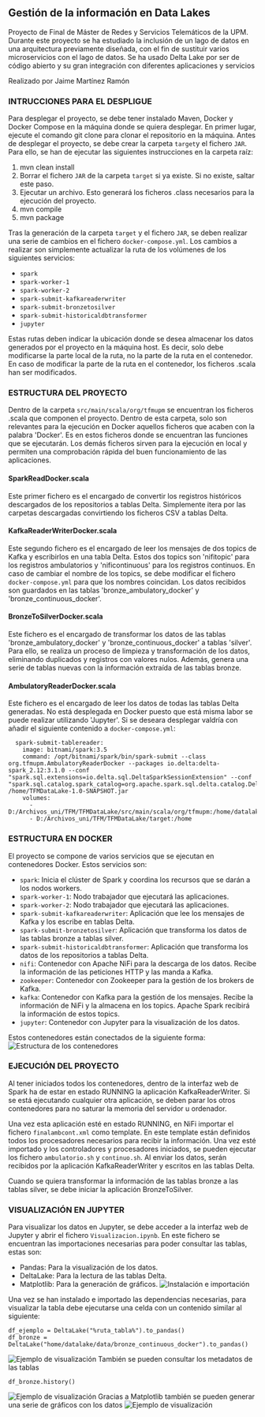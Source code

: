 ## Gestión de la información en Data Lakes
Proyecto de Final de Máster de Redes y Servicios Telemáticos de la UPM.
Durante este proyecto se ha estudiado la inclusión de un lago de datos en una arquitectura previamente diseñada, con el fin de sustituir varios microservicios con el lago de datos.
Se ha usado Delta Lake por ser de código abierto y su gran integración con diferentes aplicaciones y servicios

Realizado por Jaime Martínez Ramón

### INTRUCCIONES PARA EL DESPLIGUE

Para desplegar el proyecto, se debe tener instalado Maven, Docker y Docker Compose en la máquina donde se quiera desplegar.
En primer lugar, ejecute el comando git clone para clonar el repositorio en la máquina.
Antes de desplegar el proyecto, se debe crear la carpeta `target`y el fichero `JAR`.
Para ello, se han de ejecutar las siguientes instrucciones en la carpeta raíz:
1. mvn clean install
2. Borrar el fichero `JAR` de la carpeta `target` si ya existe. Si no existe, saltar este paso.
3. Ejecutar un archivo. Esto generará los ficheros .class necesarios para la ejecución del proyecto.
4. mvn compile
5. mvn package

Tras la generación de la carpeta `target` y el fichero `JAR`, se deben realizar una serie de cambios en el fichero `docker-compose.yml`.
Los cambios a realizar son simplemente actualizar la ruta de los volúmenes de los siguientes servicios:
- `spark`
- `spark-worker-1`
- `spark-worker-2`
- `spark-submit-kafkareaderwriter`
- `spark-submit-bronzetosilver`
- `spark-submit-historicaldbtransformer`
- `jupyter`

Estas rutas deben indicar la ubicación donde se desea almacenar los datos generados por el proyecto en la máquina host. Es decir, solo debe modificarse
la parte local de la ruta, no la parte de la ruta en el contenedor. En caso de modificar la parte de la ruta en el contenedor, los ficheros .scala han
ser modificados.


### ESTRUCTURA DEL PROYECTO

Dentro de la carpeta `src/main/scala/org/tfmupm` se encuentran los ficheros .scala que componen el proyecto. Dentro de esta carpeta, solo son relevantes
para la ejecución en Docker aquellos ficheros que acaben con la palabra 'Docker'. Es en estos ficheros donde se encuentran las funciones que se ejecutarán.
Los demás ficheros sirven para la ejecución en local y permiten una comprobación rápida del buen funcionamiento de las aplicaciones.

#### SparkReadDocker.scala
Este primer fichero es el encargado de convertir los registros históricos descargados de los repositorios a tablas Delta.
Simplemente itera por las carpetas descargadas convirtiendo los ficheros CSV a tablas Delta.
#### KafkaReaderWriterDocker.scala
Este segundo fichero es el encargado de leer los mensajes de dos topics de Kafka y escribirlos en una tabla Delta.
Estos dos topics son 'nifitopic' para los registros ambulatorios y 'nificontinuous' para los registros continuos. En caso de cambiar el nombre de los topics,
se debe modificar el fichero `docker-compose.yml` para que los nombres coincidan.
Los datos recibidos son guardados en las tablas 'bronze_ambulatory_docker' y 'bronze_continuous_docker'.
#### BronzeToSilverDocker.scala
Este fichero es el encargado de transformar los datos de las tablas 'bronze_ambulatory_docker' y 'bronze_continuous_docker' a tablas 'silver'.
Para ello, se realiza un proceso de limpieza y transformación de los datos, eliminando duplicados y registros con valores nulos.
Además, genera una serie de tablas nuevas con la información extraída de las tablas bronze. 
#### AmbulatoryReaderDocker.scala
Este fichero es el encargado de leer los datos de todas las tablas Delta generadas. 
No está desplegada en Docker puesto que está misma labor se puede realizar utilizando 'Jupyter'.
Si se deseara desplegar valdría con añadir el siguiente contenido a `docker-compose.yml`:
```
  spark-submit-tablereader:
    image: bitnami/spark:3.5
    command: /opt/bitnami/spark/bin/spark-submit --class org.tfmupm.AmbulatoryReaderDocker --packages io.delta:delta-spark_2.12:3.1.0 --conf "spark.sql.extensions=io.delta.sql.DeltaSparkSessionExtension" --conf "spark.sql.catalog.spark_catalog=org.apache.spark.sql.delta.catalog.DeltaCatalog" /home/TFMDataLake-1.0-SNAPSHOT.jar
    volumes:
      - D:/Archivos_uni/TFM/TFMDataLake/src/main/scala/org/tfmupm:/home/datalake
      - D:/Archivos_uni/TFM/TFMDataLake/target:/home
```
### ESTRUCTURA EN DOCKER

El proyecto se compone de varios servicios que se ejecutan en contenedores Docker. Estos servicios son:
- `spark`: Inicia el clúster de Spark y coordina los recursos que se darán a los nodos workers.
- `spark-worker-1`: Nodo trabajador que ejecutará las aplicaciones.
- `spark-worker-2`: Nodo trabajador que ejecutará las aplicaciones.
- `spark-submit-kafkareaderwriter`: Aplicación que lee los mensajes de Kafka y los escribe en tablas Delta.
- `spark-submit-bronzetosilver`: Aplicación que transforma los datos de las tablas bronze a tablas silver.
- `spark-submit-historicaldbtransformer`: Aplicación que transforma los datos de los repositorios a tablas Delta.
- `nifi`: Contenedor con Apache NiFi para la descarga de los datos. Recibe la información de las peticiones HTTP y las manda a Kafka.
- `zookeeper`: Contenedor con Zookeeper para la gestión de los brokers de Kafka.
- `kafka`: Contenedor con Kafka para la gestión de los mensajes. Recibe la información de NiFi y la almacena en los topics. Apache Spark recibirá la información de estos topics.
- `jupyter`: Contenedor con Jupyter para la visualización de los datos.

Estos contenedores están conectados de la siguiente forma:
![Estructura de los contenedores](/img/arquitectura.png)

### EJECUCIÓN DEL PROYECTO

Al tener iniciados todos los contenedores, dentro de la interfaz web de Spark ha de estar en estado RUNNING la aplicación KafkaReaderWriter.
Si se está ejecutando cualquier otra aplicación, se deben parar los otros contenedores para no saturar la memoria del servidor u ordenador. 

Una vez esta aplicación esté en estado RUNNING, en NiFi importar el fichero `finalambcont.xml` como template. En este template están definidos todos los procesadores necesarios para recibir la información.
Una vez esté importado y los controladores y procesadores iniciados, se pueden ejecutar los fichero `ambulatorio.sh` y `continuo.sh`.
Al enviar los datos, serán recibidos por la aplicación KafkaReaderWriter y escritos en las tablas Delta.

Cuando se quiera transformar la información de las tablas bronze a las tablas silver, se debe iniciar la aplicación BronzeToSilver. 

### VISUALIZACIÓN EN JUPYTER 

Para visualizar los datos en Jupyter, se debe acceder a la interfaz web de Jupyter y abrir el fichero `Visualizacion.ipynb`.
En este fichero se encuentran las importaciones necesarias para poder consultar las tablas, estas son:
- Pandas: Para la visualización de los datos.
- DeltaLake: Para la lectura de las tablas Delta.
- Matplotlib: Para la generación de gráficos.
![Instalación e importación](/img/install_imports.png)

Una vez se han instalado e importado las dependencias necesarias, para visualizar la tabla debe ejecutarse una celda con un contenido similar al siguiente:
```
df_ejemplo = DeltaLake("%ruta_tabla%").to_pandas()
df_bronze = DeltaLake("home/datalake/data/bronze_continuous_docker").to_pandas()
```
![Ejemplo de visualización](/img/bronze_continuous.png)
También se pueden consultar los metadatos de las tablas
```
df_bronze.history()
```
![Ejemplo de visualización](/img/metadatos.png)
Gracias a Matplotlib también se pueden generar una serie de gráficos con los datos
![Ejemplo de visualización](/img/grafica_lab_sequences.png)